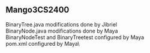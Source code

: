 Mango3CS2400
------------
BinaryTree.java modifications done by Jibriel\
BinaryNode.java modifications done by Maya\
BinaryNodeTest and BinaryTreetest configured by Maya\
pom.xml configured by Maya\

